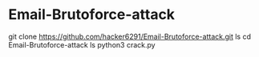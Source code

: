 # Email-Brutoforce-attack
  git clone https://github.com/hacker6291/Email-Brutoforce-attack.git
 ls
 cd Email-Brutoforce-attack
 ls
 python3 crack.py
